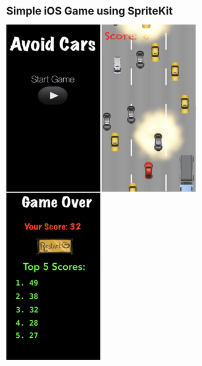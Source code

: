 # Simple iOS Game using SpriteKit

<img src="https://github.com/danieldddao/iOS-Car-Game/blob/master/screenshots/IMG_2754.PNG" width="250"> <img src="https://github.com/danieldddao/iOS-Car-Game/blob/master/screenshots/IMG_2756.PNG" width="250"> <img src="https://github.com/danieldddao/iOS-Car-Game/blob/master/screenshots/IMG_2753.PNG" width="250">
